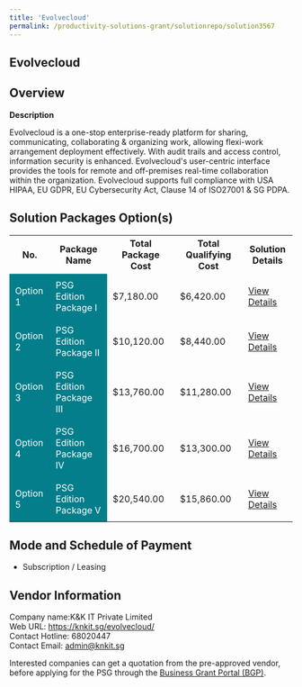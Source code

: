 ```yaml
---
title: 'Evolvecloud'
permalink: /productivity-solutions-grant/solutionrepo/solution3567
---
```


## Evolvecloud

## Overview

**Description**

Evolvecloud is a one-stop enterprise-ready platform for sharing, communicating, collaborating & organizing work, allowing flexi-work arrangement deployment effectively. With audit trails and access control, information security is enhanced. Evolvecloud's user-centric interface provides the tools for remote and off-premises real-time collaboration within the organization. Evolvecloud supports full compliance with USA HIPAA, EU GDPR, EU Cybersecurity Act, Clause 14 of ISO27001 & SG PDPA.

## Solution Packages Option(s)

<table>
<tr>
<th><b>No.</b></th>
<th><b>Package Name</b></th>
<th><b>Total Package Cost</b></th>
<th><b>Total Qualifying Cost</b></th>
<th><b>Solution Details</b></th>
</tr>
<tr>
<td style='padding: 10px; background-color: #037E8A; color: #FFFFFF;'>Option 1</td>
<td style='padding: 10px; background-color: #037E8A; color: #FFFFFF;'>PSG Edition Package I</td>
<td style='padding: 10px;'>$7,180.00</td>
<td style='padding: 10px;'>$6,420.00</td>
<td style='padding: 10px;'><a href='/images/psg/KK_Desensitised_Annex_3_Part_1.pdf' target='_blank'>View Details</a></td>
</tr>
<tr>
<td style='padding: 10px; background-color: #037E8A; color: #FFFFFF;'>Option 2</td>
<td style='padding: 10px; background-color: #037E8A; color: #FFFFFF;'>PSG Edition Package II</td>
<td style='padding: 10px;'>$10,120.00</td>
<td style='padding: 10px;'>$8,440.00</td>
<td style='padding: 10px;'><a href='/images/psg/KK_Desensitised_Annex_3_Part_2.pdf' target='_blank'>View Details</a></td>
</tr>
<tr>
<td style='padding: 10px; background-color: #037E8A; color: #FFFFFF;'>Option 3</td>
<td style='padding: 10px; background-color: #037E8A; color: #FFFFFF;'>PSG Edition Package III</td>
<td style='padding: 10px;'>$13,760.00</td>
<td style='padding: 10px;'>$11,280.00</td>
<td style='padding: 10px;'><a href='/images/psg/KK_Desensitised_Annex_3_Part_3.pdf' target='_blank'>View Details</a></td>
</tr>
<tr>
<td style='padding: 10px; background-color: #037E8A; color: #FFFFFF;'>Option 4</td>
<td style='padding: 10px; background-color: #037E8A; color: #FFFFFF;'>PSG Edition Package IV</td>
<td style='padding: 10px;'>$16,700.00</td>
<td style='padding: 10px;'>$13,300.00</td>
<td style='padding: 10px;'><a href='/images/psg/KK_Desensitised_Annex_3_Part_4.pdf' target='_blank'>View Details</a></td>
</tr>
<tr>
<td style='padding: 10px; background-color: #037E8A; color: #FFFFFF;'>Option 5</td>
<td style='padding: 10px; background-color: #037E8A; color: #FFFFFF;'>PSG Edition Package V</td>
<td style='padding: 10px;'>$20,540.00</td>
<td style='padding: 10px;'>$15,860.00</td>
<td style='padding: 10px;'><a href='/images/psg/KK_Desensitised_Annex_3_Part_5.pdf' target='_blank'>View Details</a></td>
</tr>
</table>

## Mode and Schedule of Payment

 - Subscription / Leasing

## Vendor Information

 Company name:K&K IT Private Limited<br>Web URL: https://knkit.sg/evolvecloud/ <br>Contact Hotline: 68020447 <br>Contact Email: admin@knkit.sg 

Interested companies can get a quotation from the pre-approved vendor, before applying for the PSG through the <a href='https://www.businessgrants.gov.sg/' target='_blank' rel='noopener'>Business Grant Portal (BGP)</a>.

<script src="/jquery/resize-tables.js"></script>
